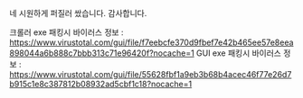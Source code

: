네 시원하게 퍼질러 쌌습니다. 감사합니다.

크롤러 exe 패킹시 바이러스 정보 : https://www.virustotal.com/gui/file/f7eebcfe370d9fbef7e42b465ee57e8eea898044a6b888c7bbb313c71e96420f?nocache=1
GUI exe 패킹시 바이러스 정보 : https://www.virustotal.com/gui/file/55628fbf1a9eb3b68b4acec46f77e26d7b915c1e8c387812b08932ad5cbf1c18?nocache=1
